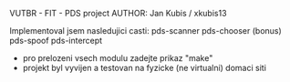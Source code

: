 VUTBR - FIT - PDS project
AUTHOR: Jan Kubis / xkubis13

Implementoval jsem nasledujici casti:
pds-scanner
pds-chooser (bonus)
pds-spoof
pds-intercept

- pro prelozeni vsech modulu zadejte prikaz "make"
- projekt byl vyvijen a testovan na fyzicke (ne virtualni) domaci siti